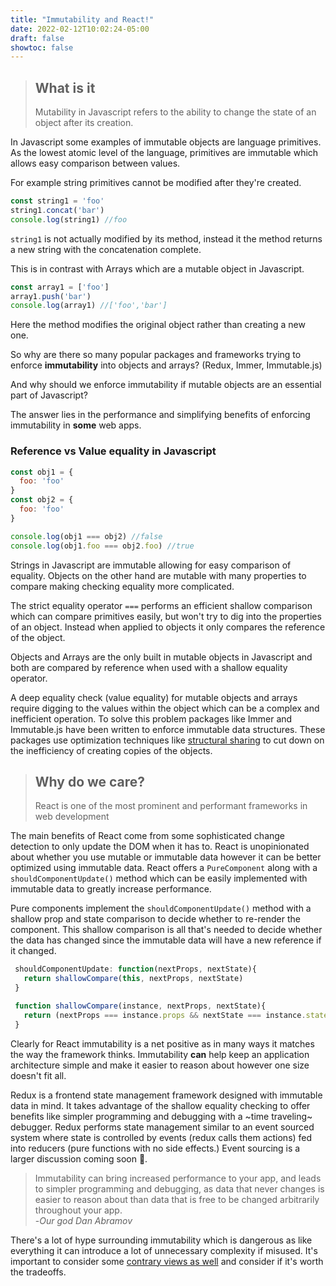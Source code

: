 ```yaml
---
title: "Immutability and React!"
date: 2022-02-12T10:02:24-05:00
draft: false
showtoc: false
---
```

>## What is it
> Mutability in Javascript refers to the ability to change the state of an object after its creation. 

In Javascript some examples of immutable objects are language primitives. As the lowest atomic level of the language, primitives are immutable which allows easy comparison between values.

For example string primitives cannot be modified after they're created.
```js
const string1 = 'foo'
string1.concat('bar')
console.log(string1) //foo
```
`string1` is not actually modified by its method, instead it the method returns a new string with the concatenation complete.

This is in contrast with Arrays which are a mutable object in Javascript.
```js
const array1 = ['foo']
array1.push('bar')
console.log(array1) //['foo','bar']
```
Here the method modifies the original object rather than creating a new one.

So why are there so many popular packages and frameworks trying to enforce **immutability** into objects and arrays? (Redux, Immer, Immutable.js)

And why should we enforce immutability if mutable objects are an essential part of Javascript?

The answer lies in the performance and simplifying benefits of enforcing immutability in **some** web apps.

### Reference vs Value equality in Javascript
```js
const obj1 = {
  foo: 'foo'
}
const obj2 = {
  foo: 'foo'
}

console.log(obj1 === obj2) //false
console.log(obj1.foo === obj2.foo) //true
```

Strings in Javascript are immutable allowing for easy comparison of equality. Objects on the other hand are mutable with many properties to compare making checking equality more complicated.

The strict equality operator `===` performs an efficient shallow comparison which can compare primitives easily, but won't try to dig into the properties of an object. Instead when applied to objects it only compares the reference of the object. 

Objects and Arrays are the only built in mutable objects in Javascript and both are compared by reference when used with a shallow equality operator.

A deep equality check (value equality) for mutable objects and arrays require digging to the values within the object which can be a complex and inefficient operation. To solve this problem packages like Immer and Immutable.js have been written to enforce immutable data structures. These packages use optimization techniques like [structural sharing](https://youtu.be/I7IdS-PbEgI) to cut down on the inefficiency of creating copies of the objects.

>## Why do we care?
> React is one of the most prominent and performant frameworks in web development 

The main benefits of React come from some sophisticated change detection to only update the DOM when it has to. React is unopinionated about whether you use mutable or immutable data however it can be better optimized using immutable data. 
React offers a `PureComponent` along with a `shouldComponentUpdate()` method which can be easily implemented with immutable data to greatly increase performance. 

Pure components implement the `shouldComponentUpdate()` method with a shallow prop and state comparison to decide whether to re-render the component. This shallow comparison is all that's needed to decide whether the data has changed since the immutable data will have a new reference if it changed. 

```js
 shouldComponentUpdate: function(nextProps, nextState){
   return shallowCompare(this, nextProps, nextState)
 }

 function shallowCompare(instance, nextProps, nextState){
   return (nextProps === instance.props && nextState === instance.state)
 }
```


Clearly for React immutability is a net positive as in many ways it matches the way the framework thinks. Immutability **can** help keep an application architecture simple and make it easier to reason about however one size doesn't fit all.

Redux is a frontend state management framework designed with immutable data in mind. It takes advantage of the shallow equality checking to offer benefits like simpler programming and debugging with a ~time traveling~ debugger. Redux performs state management similar to an event sourced system where state is controlled by events (redux calls them actions) fed into reducers (pure functions with no side effects.) Event sourcing is a larger discussion coming soon 🤌.

>Immutability can bring increased performance to your app, and leads to simpler programming and debugging, as data that never changes is easier to reason about than data that is free to be changed arbitrarily throughout your app.  
> -*Our god Dan Abramov*

There's a lot of hype surrounding immutability which is dangerous as like everything it can introduce a lot of unnecessary complexity if misused. It's important to consider some [contrary views as well](https://desalasworks.com/article/immutability-in-javascript-a-contrarian-view/) and consider if it's worth the tradeoffs.


